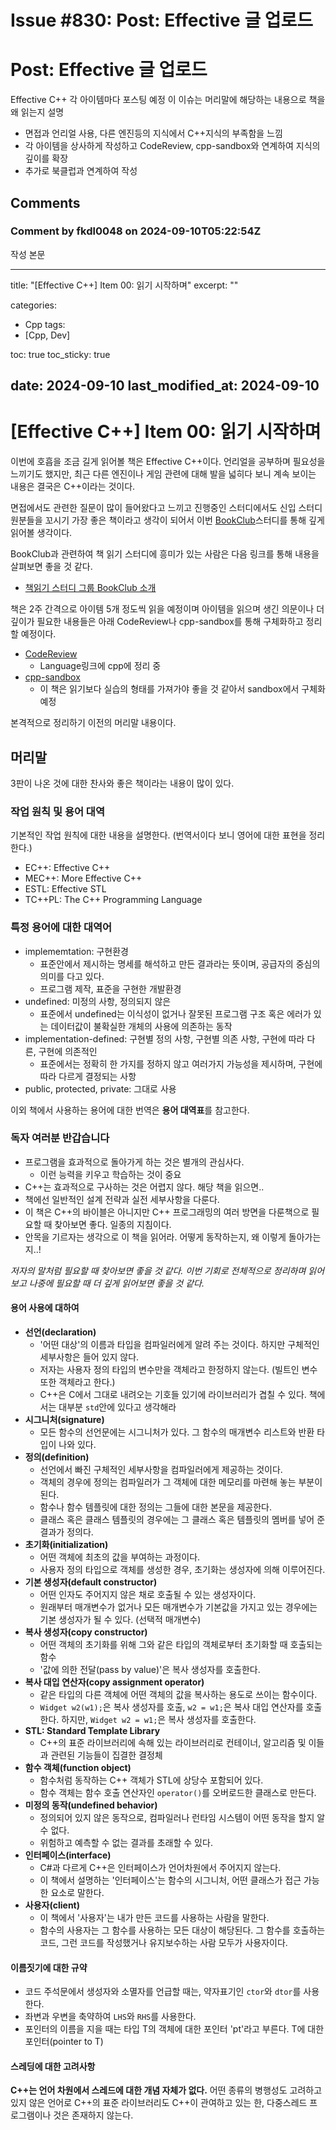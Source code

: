 # Issue #830: Post: Effective 글 업로드

# Post: Effective 글 업로드

Effective C++ 각 아이템마다 포스팅 예정 이 이슈는 머리말에 해당하는 내용으로 책을 왜 읽는지 설명

- 면접과 언리얼 사용, 다른 엔진등의 지식에서 C++지식의 부족함을 느낌
- 각 아이템을 상사하게 작성하고 CodeReview, cpp-sandbox와 연계하여 지식의 깊이를 확장
- 추가로 북클럽과 연계하여 작성

## Comments

### Comment by fkdl0048 on 2024-09-10T05:22:54Z

작성 본문

---
title: "[Effective C++] Item 00: 읽기 시작하며"
excerpt: ""

categories:
  - Cpp
tags:
  - [Cpp, Dev]

toc: true
toc_sticky: true
 
date: 2024-09-10
last_modified_at: 2024-09-10
---

# [Effective C++] Item 00: 읽기 시작하며

이번에 호흡을 조금 길게 읽어볼 책은 Effective C++이다. 언리얼을 공부하며 필요성을 느끼기도 했지만, 최근 다른 엔진이나 게임 관련에 대해 발을 넓히다 보니 계속 보이는 내용은 결국은 C++이라는 것이다.

면접에서도 관련한 질문이 많이 들어왔다고 느끼고 진행중인 스터디에서도 신입 스터디원분들을 꼬시기 가장 좋은 책이라고 생각이 되어서 이번 [BookClub](https://github.com/BRIDGE-DEV/BRIDGE_BookClub)스터디를 통해 깊게 읽어볼 생각이다.

BookClub과 관련하여 책 읽기 스터디에 흥미가 있는 사람은 다음 링크를 통해 내용을 살펴보면 좋을 것 같다.

- [책읽기 스터디 그룹 BookClub 소개](https://fkdl0048.github.io/bookreview/Bookclub_promotion/)

책은 2주 간격으로 아이템 5개 정도씩 읽을 예정이며 아이템을 읽으며 생긴 의문이나 더 깊이가 필요한 내용들은 아래 CodeReview나 cpp-sandbox를 통해 구체화하고 정리할 예정이다.

- [CodeReview](https://github.com/fkdl0048/CodeReview)
  - Language링크에 cpp에 정리 중
- [cpp-sandbox](https://github.com/fkdl0048/cpp-sandbox)
  - 이 책은 읽기보다 실습의 형태를 가져가야 좋을 것 같아서 sandbox에서 구체화 예정

본격적으로 정리하기 이전의 머리말 내용이다.

## 머리말

3판이 나온 것에 대한 찬사와 좋은 책이라는 내용이 많이 있다.

### 작업 원칙 및 용어 대역

기본적인 작업 원칙에 대한 내용을 설명한다. (번역서이다 보니 영어에 대한 표현을 정리한다.)

- EC++: Effective C++
- MEC++: More Effective C++
- ESTL: Effective STL
- TC++PL: The C++ Programming Language

### 특정 용어에 대한 대역어

- implememtation: 구현환경
  - 표준안에서 제시하는 명세를 해석하고 만든 결과라는 뜻이며, 공급자의 중심의 의미를 다고 있다.
  - 프로그램 제작, 표준을 구현한 개발환경
- undefined: 미정의 사항, 정의되지 않은
  - 표준에서 undefined는 이식성이 없거나 잘못된 프로그램 구조 혹은 에러가 있는 데이터값이 불확실한 개체의 사용에 의존하는 동작
- implementation-defined: 구현별 정의 사항, 구현별 의존 사항, 구현에 따라 다른, 구현에 의존적인
  - 표준에서는 정확히 한 가지를 정하지 않고 여러가지 가능성을 제시하며, 구현에 따라 다르게 결정되는 사항
- public, protected, private: 그대로 사용

이외 책에서 사용하는 용어에 대한 번역은 **용어 대역표**를 참고한다.

### 독자 여러분 반갑습니다

- 프로그램을 효과적으로 돌아가게 하는 것은 별개의 관심사다.
  - 이런 능력을 키우고 학습하는 것이 중요
- C++는 효과적으로 구사하는 것은 어렵지 않다. 해당 책을 읽으면..
- 책에선 일반적인 설계 전략과 실전 세부사항을 다룬다.
- 이 책은 C++의 바이블은 아니지만 C++ 프로그래밍의 여러 방면을 다룬책으로 필요할 때 찾아보면 좋다. 일종의 지침이다.
- 안목을 기르자는 생각으로 이 책을 읽어라. 어떻게 동작하는지, 왜 이렇게 돌아가는지..!

*저자의 말처럼 필요할 때 찾아보면 좋을 것 같다. 이번 기회로 전체적으로 정리하며 읽어보고 나중에 필요할 때 더 깊게 읽어보면 좋을 것 같다.*

#### 용어 사용에 대하여

- **선언(declaration)**
  - '어떤 대상'의 이름과 타입을 컴파일러에게 알려 주는 것이다. 하지만 구체적인 세부사항은 들어 있지 않다.
  - 저자는 사용자 정의 타입의 변수만을 객체라고 한정하지 않는다. (빌트인 변수또한 객체라고 한다.)
  - C++은 C에서 그대로 내려오는 기호들 있기에 라이브러리가 겹칠 수 있다. 책에서는 대부분 `std`안에 있다고 생각해라
- **시그니처(signature)**
  - 모든 함수의 선언문에는 시그니처가 있다. 그 함수의 매개변수 리스트와 반환 타입이 나와 있다.
- **정의(definition)**
  - 선언에서 빠진 구체적인 세부사항을 컴파일러에게 제공하는 것이다.
  - 객체의 경우에 정의는 컴파일러가 그 객체에 대한 메모리를 마련해 놓는 부분이 된다.
  - 함수나 함수 템플릿에 대한 정의는 그들에 대한 본문을 제공한다.
  - 클래스 혹은 클래스 템플릿의 경우에는 그 클래스 혹은 템플릿의 멤버를 넣어 준 결과가 정의다.
- **초기화(initialization)**
  - 어떤 객체에 최초의 값을 부여하는 과정이다.
  - 사용자 정의 타입으로 객체를 생성한 경우, 초기화는 생성자에 의해 이루어진다.
- **기본 생성자(default constructor)**
  - 어떤 인자도 주어지지 않은 채로 호출될 수 있는 생성자이다.
  - 원래부터 매개변수가 없거나 모든 매개변수가 기본값을 가지고 있는 경우에는 기본 생성자가 될 수 있다. (선택적 매개변수)
- **복사 생성자(copy constructor)**
  - 어떤 객체의 초기화를 위해 그와 같은 타입의 객체로부터 초기화할 때 호출되는 함수
  - '값에 의한 전달(pass by value)'은 복사 생성자를 호출한다.
- **복사 대입 연산자(copy assignment operator)**
  - 같은 타입의 다른 객체에 어떤 객체의 값을 복사하는 용도로 쓰이는 함수이다.
  - `Widget w2(w1);`은 복사 생성자를 호출, `w2 = w1;`은 복사 대입 연산자를 호출한다. 하지만, `Widget w2 = w1;`은 복사 생성자를 호출한다.
- **STL: Standard Template Library**
  - C++의 표준 라이브러리에 속해 있는 라이브러리로 컨테이너, 알고리즘 및 이들과 관련된 기능들이 집결한 결정체
- **함수 객체(function object)**
  - 함수처럼 동작하는 C++ 객체가 STL에 상당수 포함되어 있다.
  - 함수 객체는 함수 호출 연산자인 `operator()`를 오버로드한 클래스로 만든다.
- **미정의 동작(undefined behavior)**
  - 정의되어 있지 않은 동작으로, 컴파일러나 런타임 시스템이 어떤 동작을 할지 알 수 없다.
  - 위험하고 예측할 수 없는 결과를 초래할 수 있다.
- **인터페이스(interface)**
  - C#과 다르게 C++은 인터페이스가 언어차원에서 주어지지 않는다.
  - 이 책에서 설명하는 '인터페이스'는 함수의 시그니처, 어떤 클래스가 접근 가능한 요소로 말한다.
- **사용자(client)**
  - 이 책에서 '사용자'는 내가 만든 코드를 사용하는 사람을 말한다.
  - 함수의 사용자는 그 함수를 사용하는 모든 대상이 해당된다. 그 함수를 호출하는 코드, 그런 코드를 작성했거나 유지보수하는 사람 모두가 사용자이다.

#### 이름짓기에 대한 규약

- 코드 주석문에서 생성자와 소멸자를 언급할 때는, 약자표기인 `ctor`와 `dtor`를 사용한다.
- 좌변과 우변을 축약하여 `LHS`와 `RHS`를 사용한다.
- 포인터의 이름을 지을 때는 타입 T의 객체에 대한 포인터 'pt'라고 부른다. T에 대한 포인터(pointer to T)

#### 스레딩에 대한 고려사항

**C++는 언어 차원에서 스레드에 대한 개념 자체가 없다.** 어떤 종류의 병행성도 고려하고 있지 않은 언어로 C++의 표준 라이브러리도 C++이 관여하고 있는 한, 다중스레드 프로그램이나 것은 존재하지 않는다.


